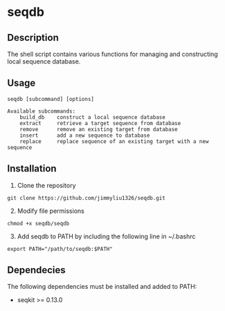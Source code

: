 # seqdb

## Description
The shell script contains various functions for managing and constructing local sequence database.

## Usage
```
seqdb [subcommand] [options]

Available subcommands:
    build_db    construct a local sequence database
    extract     retrieve a target sequence from database
    remove      remove an existing target from database
    insert      add a new sequence to database
    replace     replace sequence of an existing target with a new sequence
```

## Installation

1. Clone the repository

```
git clone https://github.com/jimmyliu1326/seqdb.git
```

2. Modify file permissions

```
chmod +x seqdb/seqdb
```

3. Add seqdb to PATH by including the following line in ~/.bashrc

```
export PATH="/path/to/seqdb:$PATH"
```

## Dependecies
The following dependencies must be installed and added to PATH:

* seqkit >= 0.13.0
